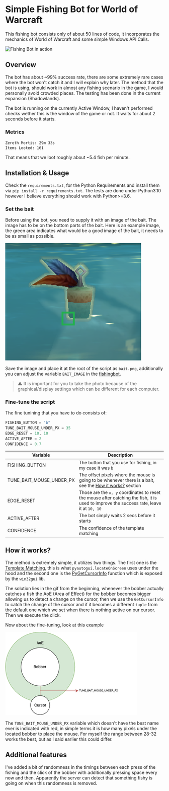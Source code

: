 # Simple Fishing Bot for World of Warcraft

This fishing bot consists only of about 50 lines of code, it incorporates the mechanics of World of Warcraft and some simple Windows API Calls. 

![Fishing Bot in action](./assets/fishing.gif)

## Overview

The bot has about ~99% success rate, there are some extremely rare cases where the bot won't catch it and I will explain why later. The method that the bot is using, should 
work in almost any fishing scenario in the game, I would personally avoid crowded places. The testing has been done in the current expansion (Shadowlands).

The bot is running on the currently Active Window, I haven't performed checks wether this is the window of the game or not. It waits for about 2 seconds before it starts.

### Metrics

```
Zereth Mortis: 29m 33s
Items Looted: 161
```

That means that we loot roughly about ~5.4 fish per minute.

## Installation & Usage

Check the `requirements.txt`, for the Python Requirements and install them via `pip install -r requirements.txt`. The tests are done under Python3.10 however I believe everything should work with Python>=3.6.

### Set the bait

Before using the bot, you need to supply it with an image of the bait. The image has to be on the bottom parts of the bait. Here is an example image, the green area indicates what would be a good image of the bait, it needs to be as small as possible.

![Bait Example](./assets/bait_example.png)

Save the image and place it at the root of the script as `bait.png`, additionally you can adjust the variable `BAIT_IMAGE` in the [fishingbot](./fishingbot.py).

> ⚠️ It is important for you to take the photo because of the graphical/display settings which can be different for each computer.

### Fine-tune the script

The fine tunining that you have to do consists of:

```python
FISHING_BUTTON = "b"
TUNE_BAIT_MOUSE_UNDER_PX = 35
EDGE_RESET = 10, 10
ACTIVE_AFTER = 2
CONFIDENCE = 0.7
```

| Variable | Description |
|--- |---
| FISHING_BUTTON | The button that you use for fishing, in my case it was `b` |
| TUNE_BAIT_MOUSE_UNDER_PX | The offset pixels where the mouse is going to be whenever there is a bait, see the [How it works?](#how-it-works) section |
| EDGE_RESET | Those are the `x, y` coordinates to reset the mouse after catching the fish, it is used to improve the success rate, leave it at `10, 10` |
| ACTIVE_AFTER | The bot simply waits 2 secs before it starts |
| CONFIDENCE | The confidence of the template matching |

## How it works?

The method is extremely simple, it utilizes two things. The first one is the [Template Matching](https://docs.opencv.org/4.x/d4/dc6/tutorial_py_template_matching.html), this is what `pyautogui.locateOnScreen` uses under the hood and the second one is the [PyGetCursorInfo](https://github.com/mhammond/pywin32/blob/c08c3d9e4a503b195c312b0fbd51454bd2ee665a/win32/src/win32gui.i#L2486) function which is exposed by the `win32gui` lib.

The solution lies in the gif from the beginning, whenever the bobber actually catches a fish the AoE (Area of Effect) for the bobber becomes bigger allowing us to detect a change on the cursor, then we use the `GetCursorInfo` to catch the change of the cursor and if it becomes a different `tuple` from the default one which we set when there is nothing active on our cursor. Then we execute the click.

Now about the fine-tuning, look at this example

![Abstract](./assets/diagram_bobber.png)

The `TUNE_BAIT_MOUSE_UNDER_PX` variable which doesn't have the best name ever is indicated with red, in simple terms it is how many pixels under the located bobber to place the mouse. For myself the range between 28-32 works the best, but as I said earlier this could differ.

## Additional features

I've added a bit of randomness in the timings between each press of the fishing and the click of the bobber with additionally pressing space every now and then. Apparently the server can detect that something fishy is going on when this randomness is removed.